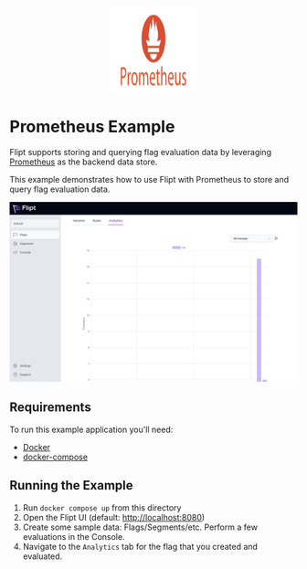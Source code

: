 <p align="center">
    <img src="../../images/logos/prometheus.svg" alt="Prometheus" width=150 height=150 />
</p>

# Prometheus Example

Flipt supports storing and querying flag evaluation data by leveraging [Prometheus](https://prometheus.io/) as the backend data store. 

This example demonstrates how to use Flipt with Prometheus to store and query flag evaluation data.

!['Analytics Example'](../../images/analytics.png)

## Requirements

To run this example application you'll need:

* [Docker](https://docs.docker.com/install/)
* [docker-compose](https://docs.docker.com/compose/install/)

## Running the Example

1. Run `docker compose up` from this directory
1. Open the Flipt UI (default: [http://localhost:8080](http://localhost:8080))
1. Create some sample data: Flags/Segments/etc. Perform a few evaluations in the Console.
1. Navigate to the `Analytics` tab for the flag that you created and evaluated.
